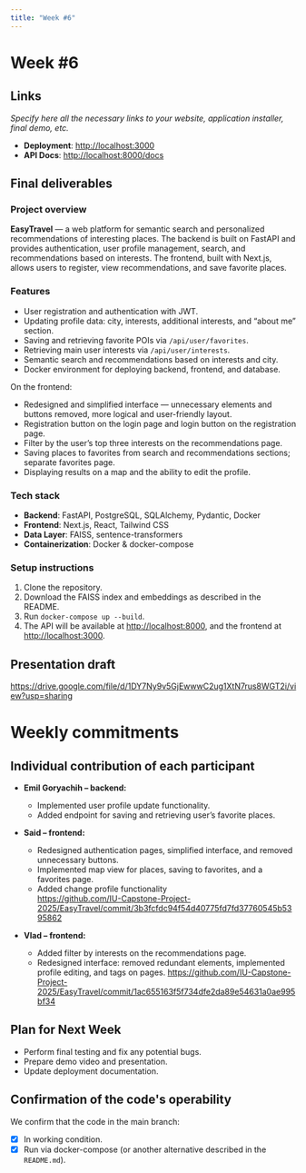```yaml
---
title: "Week #6"
---
```


# **Week #6**

## Links

*Specify here all the necessary links to your website, application installer, final demo, etc.*

* **Deployment**: [http://localhost:3000](http://localhost:3000)
* **API Docs**: [http://localhost:8000/docs](http://localhost:8000/docs)

## Final deliverables

### Project overview

**EasyTravel** — a web platform for semantic search and personalized recommendations of interesting places.
The backend is built on FastAPI and provides authentication, user profile management, search, and recommendations based on interests.
The frontend, built with Next.js, allows users to register, view recommendations, and save favorite places.

### Features

* User registration and authentication with JWT.
* Updating profile data: city, interests, additional interests, and “about me” section.
* Saving and retrieving favorite POIs via `/api/user/favorites`.
* Retrieving main user interests via `/api/user/interests`.
* Semantic search and recommendations based on interests and city.
* Docker environment for deploying backend, frontend, and database.

On the frontend:

* Redesigned and simplified interface — unnecessary elements and buttons removed, more logical and user-friendly layout.
* Registration button on the login page and login button on the registration page.
* Filter by the user’s top three interests on the recommendations page.
* Saving places to favorites from search and recommendations sections; separate favorites page.
* Displaying results on a map and the ability to edit the profile.

### Tech stack

* **Backend**: FastAPI, PostgreSQL, SQLAlchemy, Pydantic, Docker
* **Frontend**: Next.js, React, Tailwind CSS
* **Data Layer**: FAISS, sentence-transformers
* **Containerization**: Docker & docker-compose

### Setup instructions

1. Clone the repository.
2. Download the FAISS index and embeddings as described in the README.
3. Run `docker-compose up --build`.
4. The API will be available at [http://localhost:8000](http://localhost:8000), and the frontend at [http://localhost:3000](http://localhost:3000).

## Presentation draft

https://drive.google.com/file/d/1DY7Ny9v5GjEwwwC2ug1XtN7rus8WGT2i/view?usp=sharing

# Weekly commitments

## Individual contribution of each participant

* **Emil Goryachih – backend:**

    * Implemented user profile update functionality.
    * Added endpoint for saving and retrieving user’s favorite places.

* **Said – frontend:**

    * Redesigned authentication pages, simplified interface, and removed unnecessary buttons.
    * Implemented map view for places, saving to favorites, and a favorites page.
    * Added change profile functionality      
      https://github.com/IU-Capstone-Project-2025/EasyTravel/commit/3b3fcfdc94f54d40775fd7fd37760545b5395862

* **Vlad – frontend:**

    * Added filter by interests on the recommendations page.
    * Redesigned interface: removed redundant elements, implemented profile editing, and tags on pages.
      https://github.com/IU-Capstone-Project-2025/EasyTravel/commit/1ac655163f5f734dfe2da89e54631a0ae995bf34

## Plan for Next Week

* Perform final testing and fix any potential bugs.
* Prepare demo video and presentation.
* Update deployment documentation.

## Confirmation of the code's operability

We confirm that the code in the main branch:

* [x] In working condition.
* [x] Run via docker-compose (or another alternative described in the `README.md`).
